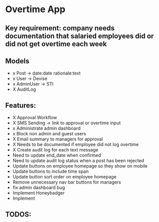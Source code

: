 # Overtime App

## Key requirement: company needs documentation that salaried employees did or did not get overtime each week

## Models
- x Post -> date:date rationale:text
- x User -> Devise
- x AdminUser -> STI
- X AuditLog

## Features:
- X Approval Workflow
- X SMS Sending -> link to approval or overtime input
- x Administrate admin dashboard
- x Block non admin and guest users
- X Email summary to managers for approval
- X Needs to be documented if employee did not log overtime
- X Create audit log for each text message
- Need to update end_date when confirmed
- Need to update audit log status when a post has been rejected
- Update buttons on employee homepage so they show on mobile
- Update buttons to include time span
- Update button sort order on employee homepage
- Remove unnecessary nav bar buttons for managers
- fix admin dashboard bug
- Implement Honeybadger
- Implement 

## TODOS:
